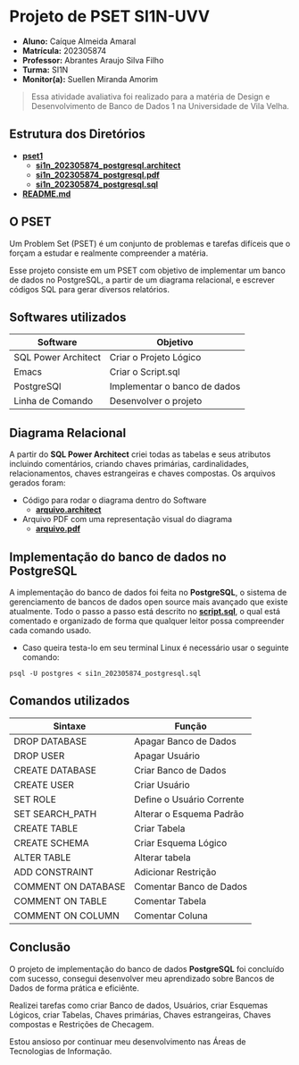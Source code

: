 # Projeto de PSET SI1N-UVV

* **Aluno:** Caíque Almeida Amaral
* **Matrícula:** 202305874
* **Professor:** Abrantes Araujo Silva Filho
* **Turma:** SI1N
* **Monitor(a):** Suellen Miranda Amorim

> Essa atividade avaliativa foi realizado para a matéria de Design e Desenvolvimento de Banco de Dados 1 na Universidade de Vila Velha.

## Estrutura dos Diretórios
- **[pset1](https://github.com/caiquealmr/uvv_bd1_si1n/tree/main/pset1)**
  - **[si1n_202305874_postgresql.architect](https://github.com/caiquealmr/uvv_bd1_si1n/blob/main/pset1/si1n_202305874_postgresql.architect)**
  - **[si1n_202305874_postgresql.pdf](https://github.com/caiquealmr/uvv_bd1_si1n/blob/main/pset1/si1n_202305874_postgresql.pdf)**
  - **[si1n_202305874_postgresql.sql]()**
- **[README.md](https://github.com/caiquealmr/uvv_bd1_si1n/blob/main/README.md)**

## O PSET
Um Problem Set (PSET) é um conjunto de problemas e tarefas difíceis que o forçam a estudar e realmente compreender a matéria.

Esse projeto consiste em um PSET com objetivo de implementar um banco de dados no PostgreSQL, a partir de um diagrama relacional, e escrever códigos SQL para gerar diversos relatórios.


## Softwares utilizados 

| Software            | Objetivo                     |
|---------------------|------------------------------|
| SQL Power Architect | Criar o Projeto Lógico       |
| Emacs               | Criar o Script.sql           |
| PostgreSQl          | Implementar o banco de dados |
| Linha de Comando    | Desenvolver o projeto        |


## Diagrama Relacional
A partir do **SQL Power Architect** criei todas as tabelas e seus atributos incluindo comentários, criando chaves primárias, cardinalidades, relacionamentos, chaves estrangeiras e chaves compostas. Os arquivos gerados foram:

- Código para rodar o diagrama dentro do Software
  - **[arquivo.architect](https://github.com/caiquealmr/uvv_bd1_si1n/blob/main/pset1/si1n_202305874_postgresql.architect)** 
- Arquivo PDF com uma representação visual do diagrama
  - **[arquivo.pdf](https://github.com/caiquealmr/uvv_bd1_si1n/blob/main/pset1/si1n_202305874_postgresql.pdf)** 

## Implementação do banco de dados no PostgreSQL
A implementação do banco de dados foi feita no **PostgreSQL**, o sistema de gerenciamento de bancos de dados open source mais avançado que existe atualmente. Todo o passo a passo está descrito no **[script.sql]()**, o qual está comentado e organizado de forma que qualquer leitor possa compreender cada comando usado.

* Caso queira testa-lo em seu terminal Linux é necessário usar o seguinte comando:

```
psql -U postgres < si1n_202305874_postgresql.sql 
```

## Comandos utilizados

| Sintaxe             | Função                     |
|---------------------|----------------------------|
| DROP DATABASE       | Apagar Banco de Dados      |
| DROP USER           | Apagar Usuário             |
| CREATE DATABASE     | Criar Banco de Dados       |
| CREATE USER         | Criar Usuário              |
| SET ROLE            | Define o Usuário Corrente  |
| SET SEARCH_PATH     | Alterar o Esquema Padrão   |
| CREATE TABLE        | Criar Tabela               |
| CREATE SCHEMA       | Criar Esquema Lógico       |
| ALTER TABLE         | Alterar tabela             |
| ADD CONSTRAINT      | Adicionar Restrição        |
| COMMENT ON DATABASE | Comentar Banco de Dados    |
| COMMENT ON TABLE    | Comentar Tabela            |
| COMMENT ON COLUMN   | Comentar Coluna            |

## Conclusão

O projeto de implementação do banco de dados **PostgreSQL** foi concluído com sucesso, consegui desenvolver meu aprendizado sobre Bancos de Dados de forma prática e eficiênte.

Realizei tarefas como criar Banco de dados, Usuários, criar Esquemas Lógicos, criar Tabelas, Chaves primárias, Chaves estrangeiras, Chaves compostas e Restrições de Checagem.

Estou ansioso por continuar meu desenvolvimento nas Áreas de Tecnologias de Informação.
 
